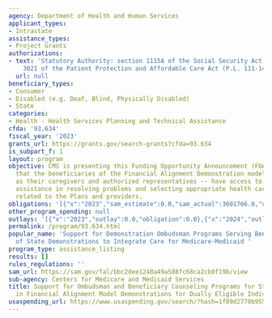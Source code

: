 ```yaml
---
agency: Department of Health and Human Services
applicant_types:
- Intrastate
assistance_types:
- Project Grants
authorizations:
- text: 'Statutory Authority: section 1115A of the Social Security Act (added by section
    3021 of the Patient Protection and Affordable Care Act (P.L. 111-148).'
  url: null
beneficiary_types:
- Consumer
- Disabled (e.g. Deaf, Blind, Physically Disabled)
- State
categories:
- Health - Health Services Planning and Technical Assistance
cfda: '93.634'
fiscal_year: '2023'
grants_url: https://grants.gov/search-grants?cfda=93.634
is_subpart_f: 1
layout: program
objective: CMS is presenting this Funding Opportunity Announcement (FOA) to ensure
  that the beneficiaries of the Financial Alignment Demonstration models – as well
  as their caregivers and authorized representatives -- have access to person-centered
  assistance in resolving problems and selecting appropriate health care coverage
  related to the Plans and providers.
obligations: '[{"x":"2023","sam_estimate":0.0,"sam_actual":3601766.0,"usa_spending_actual":3528636.16},{"x":"2024","sam_estimate":0.0,"sam_actual":111678.0,"usa_spending_actual":-1310369.05},{"x":"2025","sam_estimate":0.0,"sam_actual":0.0,"usa_spending_actual":0.0}]'
other_program_spending: null
outlays: '[{"x":"2023","outlay":0.0,"obligation":0.0},{"x":"2024","outlay":0.0,"obligation":0.0},{"x":"2025","outlay":0.0,"obligation":0.0}]'
permalink: /program/93.634.html
popular_name: 'Support for Demonstration Ombudsman Programs Serving Beneficiaries
  of State Demonstrations to Integrate Care for Medicare-Medicaid '
program_type: assistance_listing
results: []
rules_regulations: ''
sam_url: https://sam.gov/fal/bbc2dee1248a49a588fc68ca2cb0f19b/view
sub-agency: Centers for Medicare and Medicaid Services
title: Support for Ombudsman and Beneficiary Counseling Programs for States Participating
  in Financial Alignment Model Demonstrations for Dually Eligible Individuals
usaspending_url: https://www.usaspending.gov/search/?hash=1f89d2770b95557a824796678978c858
---
```

